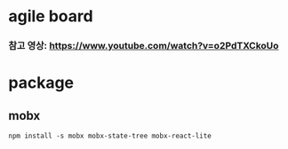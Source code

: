 # agile board
### 참고 영상: https://www.youtube.com/watch?v=o2PdTXCkoUo  


# package
## mobx
```
npm install -s mobx mobx-state-tree mobx-react-lite
```